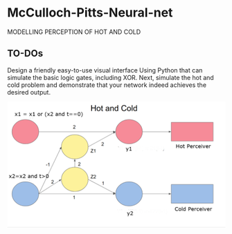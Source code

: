 # McCulloch-Pitts-Neural-net
MODELLING PERCEPTION OF HOT AND COLD

## TO-DOs
Design a friendly easy-to-use visual interface Using Python that can simulate
the basic logic gates, including XOR.
Next, simulate the hot and cold problem and demonstrate that your network
indeed achieves the desired output.

![Marketplace Preview](https://github.com/somilg050/McCulloch-Pitts-Neural-net/blob/master/HNC.png)

